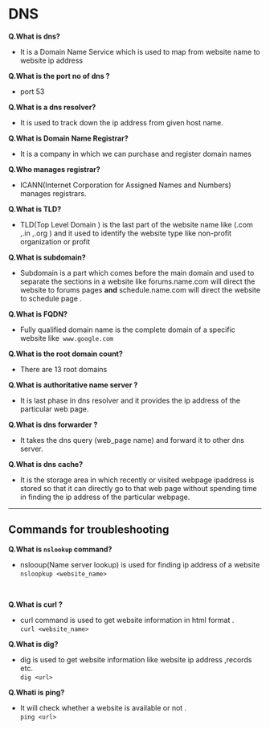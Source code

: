 #  DNS


**Q.What is dns?** <br />
*  It is a Domain Name Service which is used to map from website name to website ip address

**Q.What is the port no of dns ?** <br />
*  port 53

**Q.What is a dns resolver?** <br />
*  It is used to track down the ip address from given host name.

**Q.What is Domain Name Registrar?**<br />
*  It is a company in which we can purchase and register domain names

**Q.Who manages registrar?**<br />
* ICANN(Internet Corporation for Assigned Names and Numbers) manages registrars.

**Q.What is TLD?**<br />
* TLD(Top Level Domain ) is the last part of the website name like (.com ,.in ,.org ) and it used to identify the website type like non-profit organization or profit 

**Q.What is subdomain?** <br />
* Subdomain is a part which comes before the main domain and used to separate the sections in a website like forums.name.com will direct the website to forums pages **and** schedule.name.com will direct the website to schedule page .

**Q.What is FQDN?** <br />
* Fully qualified domain name is the complete domain of a specific website like` www.google.com`

**Q.What is the root domain count?** <br />
* There are 13 root domains 


**Q.What is authoritative name server ?**
*  It is last phase in dns resolver and it provides the ip address of the particular web page.

**Q.What is  dns forwarder ?**
* It takes the dns query (web_page name) and forward it to other dns server.


**Q.What is dns cache?**
* It is the  storage area in which recently or visited webpage ipaddress is stored so that it can directly go to that web page without spending  time in finding the ip address of the particular webpage.




  

***
## Commands for troubleshooting 

**Q.What is `nslookup` command?** <br />
* nslooup(Name server lookup) is used for finding ip address of a website  <br />
`nsloopkup <website_name>`
 <br />
  
**Q.What is curl ?** <br />
* curl command is used to get website information in html format . <br />
`curl <website_name>`

**Q.What is dig?** <br />
* dig is used to get website information like website ip address ,records etc. <br />
`dig <url>`

**Q.Whati is ping?** <br />
* It will check whether a website is available or not . <br />
`ping <url>`
